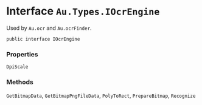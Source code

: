 # Interface `Au.Types.IOcrEngine`

Used by `Au.ocr` and `Au.ocrFinder`.

```
public interface IOcrEngine
```

### Properties

`DpiScale`

### Methods

`GetBitmapData`, `GetBitmapPngFileData`, `PolyToRect`, `PrepareBitmap`, `Recognize`